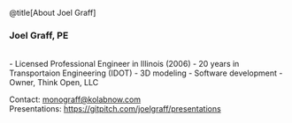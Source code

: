 @title[About Joel Graff]
### Joel Graff, PE
<br>
- Licensed Professional Engineer in Illinois (2006)
- 20 years in Transportaion Engineering (IDOT) 
- 3D modeling
- Software development
- Owner, Think Open, LLC
<br>

Contact: monograff@kolabnow.com<br>
Presentations: https://gitpitch.com/joelgraff/presentations